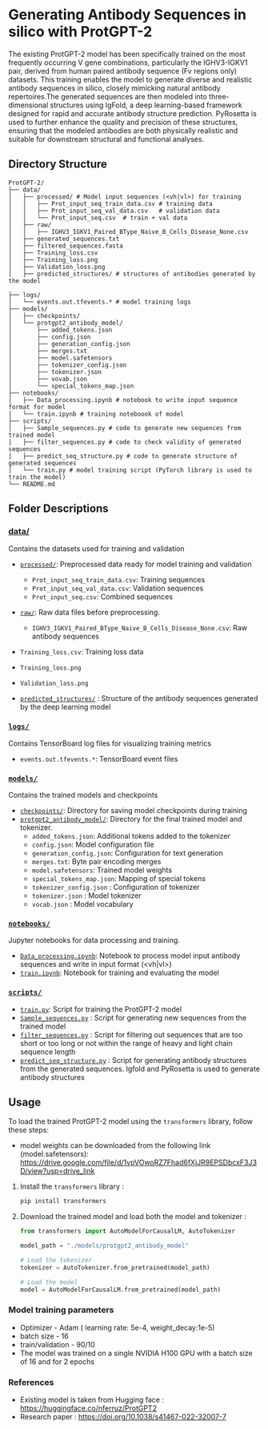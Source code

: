 # Generating Antibody Sequences in silico with ProtGPT-2
The existing ProtGPT-2 model has been specifically trained on the most frequently occurring V gene combinations, particularly the IGHV3-IGKV1 pair, derived from human paired antibody sequence (Fv regions only) datasets. This training enables the model to generate diverse and realistic antibody sequences in silico, closely mimicking natural antibody repertoires.The generated sequences are then modeled into three-dimensional structures using IgFold, a deep learning-based framework designed for rapid and accurate antibody structure prediction. PyRosetta is used to further enhance the quality and precision of these structures, ensuring that the modeled antibodies are both physically realistic and suitable for downstream structural and functional analyses. 


## Directory Structure

```
ProtGPT-2/
├── data/
│   ├── processed/ # Model input sequences (<vh|vl>) for training
│   │   ├── Prot_input_seq_train_data.csv # training data
│   │   ├── Prot_input_seq_val_data.csv   # validation data
│   │   └── Prot_input_seq.csv  # train + val data
│   ├── raw/
│   │   ├── IGHV3_IGKV1_Paired_BType_Naive_B_Cells_Disease_None.csv
│   ├── generated_sequences.txt
│   ├── filtered_sequences.fasta
│   ├── Training_loss.csv
│   ├── Training_loss.png
│   ├── Validation_loss.png
│   ├── predicted_structures/ # structures of antibodies generated by the model 

├── logs/
│   └── events.out.tfevents.* # model training logs
├── models/
│   ├── checkpoints/
│   └── protgpt2_antibody_model/
│       ├── added_tokens.json
│       ├── config.json
│       ├── generation_config.json
│       ├── merges.txt
│       ├── model.safetensors
│       ├── tokenizer_config.json
│       ├── tokenizer.json
│       ├── vovab.json
│       └── special_tokens_map.json
├── notebooks/
│   ├── Data_processing.ipynb # notebook to write input sequence format for model
│   └── train.ipynb # training noteboook of model
├── scripts/
│   ├── Sample_sequences.py # code to generate new sequences from trained model
│   ├── filter_sequences.py # code to check validity of generated sequences
│   ├── predict_seq_structure.py # code to generate structure of generated sequences
│   └── train.py # model training script (PyTorch library is used to train the model)
└── README.md

```

## Folder Descriptions

### [data/](./data)
Contains the datasets used for training and validation

- [`processed/`](./data/processed): Preprocessed data ready for model training and validation
  - `Prot_input_seq_train_data.csv`: Training sequences
  - `Prot_input_seq_val_data.csv`: Validation sequences
  - `Prot_input_seq.csv`: Combined sequences
  
- [`raw/`](./data/raw): Raw data files before preprocessing.
  - `IGHV3_IGKV1_Paired_BType_Naive_B_Cells_Disease_None.csv`: Raw antibody sequences
- `Training_loss.csv`: Training loss data
- `Training_loss.png`
- `Validation_loss.png`

- [`predicted_structures/`](./data/predicted_structures) : Structure of the antibody sequences generated by the deep learning model

### [`logs/`](./logs)
Contains TensorBoard log files for visualizing training metrics

- `events.out.tfevents.*`: TensorBoard event files

### [`models/`](./models)
Contains the trained models and checkpoints

- [`checkpoints/`](./models/checkpoints): Directory for saving model checkpoints during training
- [`protgpt2_antibody_model/`](./models/protgpt2_antibody_model/): Directory for the final trained model and tokenizer.
  - `added_tokens.json`: Additional tokens added to the tokenizer
  - `config.json`: Model configuration file
  - `generation_config.json`: Configuration for text generation
  - `merges.txt`: Byte pair encoding merges
  - `model.safetensors`: Trained model weights
  - `special_tokens_map.json`: Mapping of special tokens
  - `tokenizer_config.json` : Configuration of tokenizer
  - `tokenizer.json` : Model tokenizer
  - `vocab.json` : Model vocabulary

### [`notebooks/`](./notebooks/)
Jupyter notebooks for data processing and training.

- [`Data_processing.ipynb`](./notebooks/Data_processing.ipynb): Notebook to process model input antibody sequences and write in input format (<vh|vl>)
- [`train.ipynb`](./notebooks/train.ipynb): Notebook for training and evaluating the model

### [`scripts/`](./scripts/)

- [`train.py`](./scripts/train.py): Script for training the ProtGPT-2 model
- [`Sample_sequences.py`](./scripts/Sample_sequences.py) : Script for generating new sequences from the trained model
- [`filter_sequences.py`](./scripts/filter_sequences.py) : Script for filtering out sequences that are too short or too long or not within the range of heavy and light chain sequence length
- [`predict_seq_structure.py`](./scripts/predict_seq_structure.py) : Script for generating antibody structures from the generated sequences. Igfold and PyRosetta is used to generate antibody structures

## Usage

To load the trained ProtGPT-2 model using the `transformers` library, follow these steps:
- model weights can be downloaded from the following link (model.safetensors):
https://drive.google.com/file/d/1vpVOwoRZ7Fhad6fXjJR9EPSDbcxF3J3D/view?usp=drive_link


1. Install the `transformers` library :
    ```sh
    pip install transformers
    ```

2. Download the trained model and load both the model and tokenizer :
    ```python
    from transformers import AutoModelForCausalLM, AutoTokenizer

    model_path = "./models/protgpt2_antibody_model"

    # Load the tokenizer
    tokenizer = AutoTokenizer.from_pretrained(model_path)

    # Load the model
    model = AutoModelForCausalLM.from_pretrained(model_path)


### Model training parameters 
* Optimizer - Adam ( learning rate: 5e-4, weight_decay:1e-5)
* batch size -  16
* train/validation - 90/10
* The model was trained on a single NVIDIA H100 GPU with a batch size of 16 and for 2 epochs

### References
- Existing model is taken from Hugging face : https://huggingface.co/nferruz/ProtGPT2
- Research paper : https://doi.org/10.1038/s41467-022-32007-7





